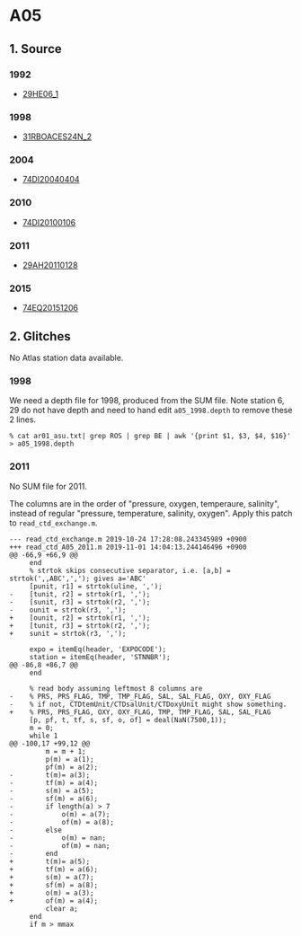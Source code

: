 # A05
## 1. Source
### 1992
+ [29HE06_1](https://cchdo.ucsd.edu/cruise/29HE06_1)

### 1998
+ [31RBOACES24N_2](https://cchdo.ucsd.edu/cruise/31RBOACES24N_2)

### 2004
+ [74DI20040404](https://cchdo.ucsd.edu/cruise/74DI20040404)

### 2010
+ [74DI20100106](https://cchdo.ucsd.edu/cruise/74DI20100106)

### 2011
+ [29AH20110128](https://cchdo.ucsd.edu/cruise/29AH20110128)

### 2015
+ [74EQ20151206](https://cchdo.ucsd.edu/cruise/74EQ20151206)

## 2. Glitches

No Atlas station data available.

### 1998
We need a depth file for 1998, produced from the SUM file. Note station 6, 29 do not
have depth and need to hand edit `a05_1998.depth` to remove these 2 lines.
```
% cat ar01_asu.txt| grep ROS | grep BE | awk '{print $1, $3, $4, $16}' > a05_1998.depth
```

### 2011
No SUM file for 2011.

The columns are in the order of "pressure, oxygen, temperaure, salinity", instead of
regular "pressure, temperature, salinity, oxygen". Apply this patch to `read_ctd_exchange.m`.
```
--- read_ctd_exchange.m	2019-10-24 17:28:08.243345989 +0900
+++ read_ctd_A05_2011.m	2019-11-01 14:04:13.244146496 +0900
@@ -66,9 +66,9 @@
     end
     % strtok skips consecutive separator, i.e. [a,b] = strtok(',,ABC',','); gives a='ABC'
     [punit, r1] = strtok(uline, ',');
-    [tunit, r2] = strtok(r1, ',');
-    [sunit, r3] = strtok(r2, ',');
-    ounit = strtok(r3, ',');
+    [ounit, r2] = strtok(r1, ',');
+    [tunit, r3] = strtok(r2, ',');
+    sunit = strtok(r3, ',');
 
     expo = itemEq(header, 'EXPOCODE');
     station = itemEq(header, 'STNNBR');
@@ -86,8 +86,7 @@
     end
 
     % read body assuming leftmost 8 columns are
-    % PRS, PRS_FLAG, TMP, TMP_FLAG, SAL, SAL_FLAG, OXY, OXY_FLAG
-    % if not, CTDtemUnit/CTDsalUnit/CTDoxyUnit might show something.
+    % PRS, PRS_FLAG, OXY, OXY_FLAG, TMP, TMP_FLAG, SAL, SAL_FLAG
     [p, pf, t, tf, s, sf, o, of] = deal(NaN(7500,1));
     m = 0;
     while 1
@@ -100,17 +99,12 @@
         m = m + 1;
         p(m) = a(1);
         pf(m) = a(2);
-        t(m)= a(3);
-        tf(m) = a(4);
-        s(m) = a(5);
-        sf(m) = a(6);
-        if length(a) > 7
-            o(m) = a(7);
-            of(m) = a(8);
-        else
-            o(m) = nan;
-            of(m) = nan;
-        end
+        t(m)= a(5);
+        tf(m) = a(6);
+        s(m) = a(7);
+        sf(m) = a(8);
+        o(m) = a(3);
+        of(m) = a(4);
         clear a;
     end
     if m > mmax
```

